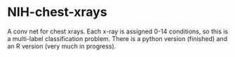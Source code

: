 # NIH-chest-xrays
 A conv net for chest xrays. Each x-ray is assigned 0-14 conditions, so this is a multi-label classification problem. There is a python version (finished) and an R version (very much in progress).
